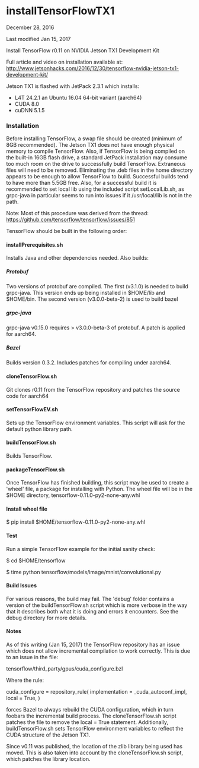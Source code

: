 # installTensorFlowTX1
December 28, 2016 

Last modified Jan 15, 2017

Install TensorFlow r0.11 on NVIDIA Jetson TX1 Development Kit

Full article and video on installation available at: http://www.jetsonhacks.com/2016/12/30/tensorflow-nvidia-jetson-tx1-development-kit/

Jetson TX1 is flashed with JetPack 2.3.1 which installs:
* L4T 24.2.1 an Ubuntu 16.04 64-bit variant (aarch64)
* CUDA 8.0
* cuDNN 5.1.5

### Installation
Before installing TensorFlow, a swap file should be created (minimum of 8GB recommended). The Jetson TX1 does not have enough physical memory to compile TensorFlow. Also, if TensorFlow is being compiled on the built-in 16GB flash drive, a standard JetPack installation may consume too much room on the drive to successfully build TensorFlow. Extraneous files will need to be removed. Eliminating the .deb files in the home directory appears to be enough to allow TensorFlow to build. Successful builds tend to have more than 5.5GB free. Also, for a successful build it is recommended to set local lib using the included script setLocalLib.sh, as grpc-java in particular seems to run into issues if it /usr/local/lib is not in the path.

Note: Most of this procedure was derived from the thread: https://github.com/tensorflow/tensorflow/issues/851

TensorFlow should be built in the following order:

#### installPrerequisites.sh
Installs Java and other dependencies needed. Also builds:

##### Protobuf
Two versions of protobuf are compiled. The first (v3.1.0) is needed to build grpc-java. This version ends up being installed in $HOME/lib and $HOME/bin. The second version (v3.0.0-beta-2) is used to build bazel

##### grpc-java
grpc-java v0.15.0 requires > v3.0.0-beta-3 of protobuf. A patch is applied for aarch64.

##### Bazel
Builds version 0.3.2. Includes patches for compiling under aarch64.

#### cloneTensorFlow.sh
Git clones r0.11 from the TensorFlow repository and patches the source code for aarch64

#### setTensorFlowEV.sh
Sets up the TensorFlow environment variables. This script will ask for the default python library path.

#### buildTensorFlow.sh
Builds TensorFlow.

#### packageTensorFlow.sh
Once TensorFlow has finished building, this script may be used to create a 'wheel' file, a package for installing with Python. The wheel file will be in the $HOME directory, tensorflow-0.11.0-py2-none-any.whl

#### Install wheel file
$ pip install $HOME/tensorflow-0.11.0-py2-none-any.whl

#### Test
Run a simple TensorFlow example for the initial sanity check:

$ cd $HOME/tensorflow

$ time python tensorflow/models/image/mnist/convolutional.py 

#### Build Issues

For various reasons, the build may fail. The 'debug' folder contains a version of the buildTensorFlow.sh script which is more verbose in the way that it describes both what it is doing and errors it encounters. See the debug directory for more details.

#### Notes
As of this writing (Jan 15, 2017) the TensorFlow repository has an issue which does not allow incremental compilation to work correctly. This is due to an issue in the file:

tensorflow/third_party/gpus/cuda_configure.bzl

Where the rule:

cuda_configure = repository_rule( implementation = _cuda_autoconf_impl, local = True, )

forces Bazel to always rebuild the CUDA configuration, which in turn foobars the incremental build process. The cloneTensorFlow.sh script patches the file to remove the local = True statement. Additionally, buildTensorFlow.sh sets TensorFlow environment variables to reflect the CUDA structure of the Jetson TX1.

Since v0.11 was published, the location of the zlib library being used has moved. This is also taken into account by the cloneTensorFlow.sh script, which patches the library location.
